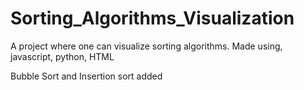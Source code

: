 # Sorting_Algorithms_Visualization
A project where one can visualize sorting algorithms. Made using, javascript, python, HTML

Bubble Sort and Insertion sort added
